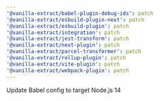 ```yaml
---
'@vanilla-extract/babel-plugin-debug-ids': patch
'@vanilla-extract/esbuild-plugin-next': patch
'@vanilla-extract/esbuild-plugin': patch
'@vanilla-extract/integration': patch
'@vanilla-extract/jest-transform': patch
'@vanilla-extract/next-plugin': patch
'@vanilla-extract/parcel-transformer': patch
'@vanilla-extract/rollup-plugin': patch
'@vanilla-extract/vite-plugin': patch
'@vanilla-extract/webpack-plugin': patch
---
```


Update Babel config to target Node.js 14
